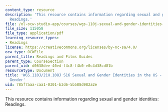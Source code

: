 ```yaml
---
content_type: resource
description: 'This resource contains information regarding sexual and gender identities:
  Readings.'
file: /ol-ocw-studio-app/courses/wgs-110j-sexual-and-gender-identities-spring-2016/785f7aaacaa10301b3d65b588d982a2e_MITWGS_110JS16_Gender.pdf
file_size: 115058
file_type: application/pdf
learning_resource_types:
- Readings
license: https://creativecommons.org/licenses/by-nc-sa/4.0/
ocw_type: OCWFile
parent_title: Readings and Films Guides
parent_type: CourseSection
parent_uid: d0638dee-40ed-f4c8-f4b0-e0c4d38cd81b
resourcetype: Document
title: 'WGS.110J/21H.108J S16 Sexual and Gender Identities in the US - Reading Guides:
  Gender'
uid: 785f7aaa-caa1-0301-b3d6-5b588d982a2e
---
```

This resource contains information regarding sexual and gender identities: Readings.